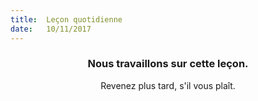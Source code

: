 ```yaml
---
title:  Leçon quotidienne
date:   10/11/2017
---
```


### <center>Nous travaillons sur cette leçon.</center>
<center>Revenez plus tard, s'il vous plaît.</center>